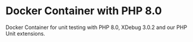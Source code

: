 # Docker Container with PHP 8.0

Docker Container for unit testing with PHP 8.0, XDebug 3.0.2 and our PHP Unit extensions.
